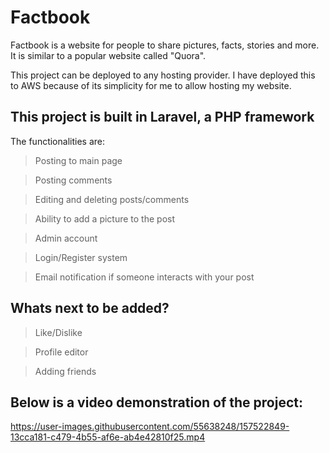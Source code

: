 # Factbook
Factbook is a website for people to share pictures, facts, stories and more. It is similar to a popular website called "Quora".

This project can be deployed to any hosting provider. I have deployed this to AWS because of its simplicity for me to allow hosting my website.


## This project is built in Laravel, a PHP framework 
The functionalities are:

> Posting to main page


> Posting comments


> Editing and deleting posts/comments


> Ability to add a picture to the post


> Admin account


> Login/Register system


> Email notification if someone interacts with your post

## Whats next to be added?
> Like/Dislike


> Profile editor


> Adding friends



## Below is a video demonstration of the project:



https://user-images.githubusercontent.com/55638248/157522849-13cca181-c479-4b55-af6e-ab4e42810f25.mp4

